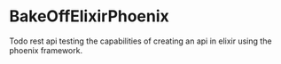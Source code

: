 # BakeOffElixirPhoenix
Todo rest api testing the capabilities of creating an api in elixir using the phoenix framework.
